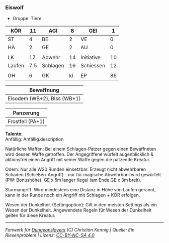 ### Eiswolf  
- Gruppe: Tiere  

| KÖR | 11 | AGI | 8 | GEI | 1 |
| --- | --- | --- | --- | --- | --- |
| ST | 4 | BE | 2 | VE | 0 |
| HÄ | 2 | GE | 2 | AU | 0 |
|  |  |  |  |  |  |
| LK | 17 | Abwehr | 14 | Initiative | 10 |
| Laufen | 7.5 | Schlagen | 16 | Schiessen | 12 |
|  |  |  |  |  |  |
| GH | 6 | GK | kl | EP | 86 |


| Bewaffnung |
| --- |
| Eisodem (WB+2), Biss (WB+1) |


| Panzerung |
| --- |
| Frostfell (PA+1) |


**Talente:**  
Anfällig: Anfällig.description

Natürliche Waffen: Bei einem Schlagen-Patzer gegen einen Bewaffneten wird dessen Waffe getroffen. Der Angegriffene würfelt augenblicklich & aktionsfrei einen Angriff mit seiner Waffe gegen die patzende Kreatur.

Odem: Nur alle W20 Runden einsetzbar. Erzeugt nicht abwehrbaren Schaden (Schießen-Angriff) - nur für magische Abwehrboni wird gewürfelt (PW: Bonushöhe). GE x 5m langer Kegel (am Ende GE x 3m breit).

Sturmangriff: Wird mindestens eine Distanz in Höhe von Laufen gerannt, kann in der Runde noch ein Angriff mit Schlagen + KÖR erfolgen.

Wesen der Dunkelheit (Settingoption): Gilt in den meisten Settings als ein Wesen der Dunkelheit. Angewendete Regeln für Wesen der Dunkelheit gelten für diese Kreatur.





___
*Fanwerk für [Dungeonslayers](https://www.dungeonslayers.net/) (C) Christian Kennig | Quelle: Ein Riesenproblem | Lizenz: [CC-BY-NC-SA 4.0](https://creativecommons.org/licenses/by-nc-sa/4.0/deed.de)*